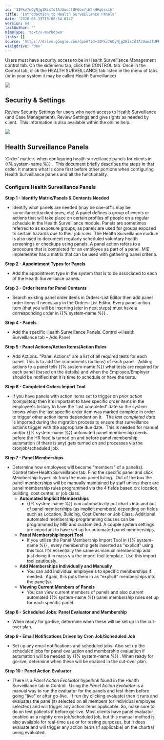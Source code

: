 ```yaml
---
id: '1IPkv7nQyNjg2KisIdIAJUuoJfUF6Le7iK5-HHq6ssik'
title: 'Introduction to Health Surveillance Panels'
date: '2020-03-13T15:08:54.014Z'
version: 64
lastAuthor: ''
mimeType: 'text/x-markdown'
links: []
source: 'https://drive.google.com/open?id=1IPkv7nQyNjg2KisIdIAJUuoJfUF6Le7iK5-HHq6ssik'
wikigdrive: 'dev'
---
```

Users must have security access to be in Health Surveillance Management control tab. On the sidemenu tab, click the CONTROL tab. Once in the Control tab, click the HEALTH SURVEILLANCE tab listed in the menu of tabs (or in your system it may be called Health Surveillance)

![](../introduction-to-health-surveillance-panels.assets/8559017c3985006ba5394aa58ece891b.png)

## Security & Settings

Review Security Settings for users who need access to Health Surveillance (and Case Management). Review Settings and give rights as needed by client.  This information is also available within the online help.

![](../introduction-to-health-surveillance-panels.assets/2522bf10e1e37270f5c52a6343c771ec.png)

## Health Surveillance Panels

‘Order' matters when configuring health surveillance panels for clients in {{% system-name %}} .  This document briefly describes the steps in that order. It matters what is done first before other portions when configuring Health Surveillance panels and all the functionality.

### Configure Health Surveillance Panels

**Step 1 - Identify Matrix/Panels & Contents Needed**

* Identify what panels are needed (may be one-off's may be surveillance/tracked ones, etc) A panel defines a group of events or actions that will take place on certain profiles of people on a regular schedule in the Health Surveillance module. Panels are sometimes referred to as exposure groups, as panels are used for groups exposed to certain hazards due to their job roles. The Health Surveillance module is also used to document regularly scheduled voluntary health screenings or checkups using panels. A panel action refers to a procedure that is completed for an employee as part of a panel. MIE Implementer has a matrix that can be used with gathering panel criteria.

**Step 2 - Appointment Types for Panels**

* Add the appointment type in the system that is to be associated to each of the Health Surveillance panels.

**Step 3 - Order Items for Panel Contents**

* Search existing panel order items in Orders-List Editor then add panel order items if necessary in the Orders-List Editor. Every panel action item (that you will be inserting later in next steps) must have a corresponding order in {{% system-name %}} .

**Step 4 - Panels**

* Add the specific Health Surveillance Panels. Control->Health Surveillance tab – Add Panel

**Step 5 - Panel Actions/Action Items/Action Rules**

* Add Actions. "Panel Actions" are a list of all required tests for each panel. This is to add the components (actions) of each panel.  Adding actions to a panel tells {{% system-name %}} what tests are required for each panel (based on the details) and when the Employee/Employer should be notified that it is time to schedule or have the tests.

**Step 6 - Completed Orders Import Tool**

* If you have panels with action items set to trigger on <em>prior action (completed)</em> then it's important to have specific order items in the employee's history to have the ‘last completed' date so the system knows when the last specific order item was marked complete in order to trigger other action items dependent on it.   The <em>last completed date</em> is imported during the migration process to ensure that surveillance actions trigger with the appropriate due date.  This is needed for manual and/or {{% system-name %}} automated panel membership needs before the HR feed is turned on and before panel membership automation (if there is any) gets turned on and processes via the cronjob/scheduled job.

**Step 7 - Panel Memberships**

* Determine how employees will become "members" of a panel(s). Control tab→Health Surveillance tab. Find the specific panel and click Membership hyperlink from the main panel listing.  Out of the box the panel memberships will be manually maintained by staff unless there are panel membership rules programmed via the 4 fields based on: location, building, cost center, or job class.
    * <strong>Automated Implicit Memberships</strong>
        * {{% system-name %}} can automatically put charts into and out of panel memberships (as implicit members) depending on fields such as Location, Building, Cost Center or Job Class. Additional automated membership programming clauses can be programmed by MIE and customized. A couple system settings are important to have set up for automated panel memberships.
    * <strong>Panel Membership Import Tool</strong>
        * If you utilize the Panel Membership Import Tool in {{% system-name %}} , every membership gets inserted as "explicit" using this tool. It's essentially the same as manual membership add, just doing it in mass via the import tool template. Use this import tool cautiously.
    * <strong>Add Memberships Individually and Manually</strong>
        * You can add individual employee's to specific memberships if needed.  Again, this puts them in as "explicit" memberships into the panel(s).
    * <strong>Viewing Current Members of Panels</strong>
        * You can view current members of panels and also current automated {{% system-name %}} panel membership rules set up for each specific panel.

**Step 8 - Scheduled Jobs: Panel Evaluator and Membership**

* When ready for go-live, determine when these will be set up in the cut-over plan.

**Step 9 - Email Notifications Driven by Cron Job/Scheduled Job**

* Set up any email notifications and scheduled jobs. Also set up the scheduled jobs for panel evaluation and membership evaluation if automation will be needed by {{% system-name %}} . When ready for go-live, determine when these will be enabled in the cut-over plan.

**Step 10 - Panel Action Evaluator**

* There is a <em>Panel Action Evaluator</em> hyperlink found in the Health Surveillance tab in Control.  Using the <em>Panel Action Evaluator</em> is a manual way to run the evaluator for the panels and test them before going "live" or after go-live.  If run (by clicking evaluate) then it runs and evaluates the panel(s) selected on all members (or individual employee selected) and will trigger any action items applicable. So, make sure to do on test patients if before go-live. Most clients have panel evaluator enabled as a nightly cron job/scheduled job, but this manual method is also available for real-time use or for testing purposes, but it does evaluate and will trigger any action items (if applicable) on the chart(s) being evaluated.
